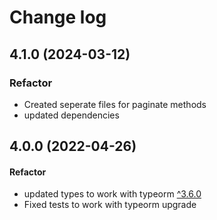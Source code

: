 # Change log

## 4.1.0 (2024-03-12)
### Refactor
 - Created seperate files for paginate methods
 - updated dependencies 

## 4.0.0 (2022-04-26)
#### Refactor
 - updated types to work with typeorm [^3.6.0](https://github.com/typeorm/typeorm)
 - Fixed tests to work with typeorm upgrade
 